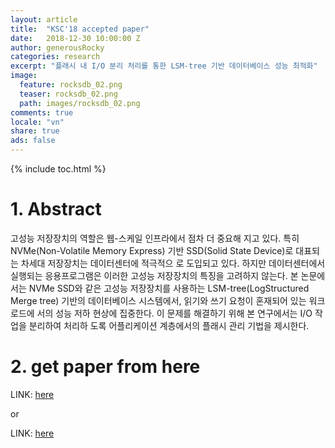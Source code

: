 ```yaml
---
layout: article
title:  "KSC'18 accepted paper"
date:   2018-12-30 10:00:00 Z
author: generousRocky
categories: research
excerpt: "플래시 내 I/O 분리 처리를 통한 LSM-tree 기반 데이터베이스 성능 최적화"
image:
  feature: rocksdb_02.png
  teaser: rocksdb_02.png
  path: images/rocksdb_02.png
comments: true
locale: "vn"
share: true
ads: false
---
```


{% include toc.html %}

# 1. Abstract
고성능 저장장치의 역할은 웹-스케일 인프라에서 점차 더 중요해 지고 있다. 특히 NVMe(Non-Volatile Memory Express) 기반 SSD(Solid State Device)로 대표되는 차세대 저장장치는 데이터센터에 적극적으 로 도입되고 있다. 하지만 데이터센터에서 실행되는 응용프로그램은 이러한 고성능 저장장치의 특징을 고려하지 않는다. 본 논문에서는 NVMe SSD와 같은 고성능 저장장치를 사용하는 LSM-tree(LogStructured Merge tree) 기반의 데이터베이스 시스템에서, 읽기와 쓰기 요청이 혼재되어 있는 워크로드에 서의 성능 저하 현상에 집중한다. 이 문제를 해결하기 위해 본 연구에서는 I/O 작업을 분리하여 처리하 도록 어플리케이션 계층에서의 플래시 관리 기법을 제시한다.

# 2. get paper from here

LINK: [here](https://github.com/generousRocky/generousRocky.github.io/blob/master/publication/Open%20Channel%20SSD%20%ED%94%8C%EB%9E%AB%ED%8F%BC%EC%97%90%EC%84%9C%20%EC%93%B0%EA%B8%B0%20%EB%B2%84%ED%8D%BC%20%EB%B0%8F%20%EC%8A%A4%EB%A0%88%EB%93%9C%20%EA%B5%AC%EC%84%B1%EC%97%90%20%EB%94%B0%EB%A5%B8%20%EC%84%B1%EB%8A%A5%20%EB%B6%84%EC%84%9D.pdf)

or

LINK: [here](https://github.com/generousRocky/generousRocky.github.io/blob/master/publication/rocky_kcs18.pdf)
